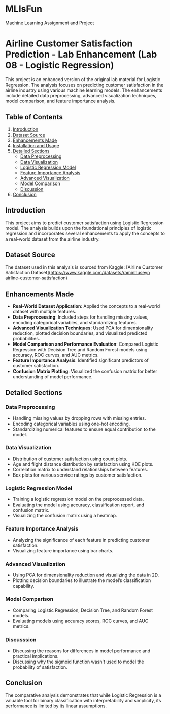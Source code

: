 # MLIsFun
Machine Learning Assignment and Project

# Airline Customer Satisfaction Prediction - Lab Enhancement (Lab 08 - Logistic Regression)

This project is an enhanced version of the original lab material for Logistic Regression. The analysis focuses on predicting customer satisfaction in the airline industry using various machine learning models. The enhancements include detailed data preprocessing, advanced visualization techniques, model comparison, and feature importance analysis.

## Table of Contents

1. [Introduction](#introduction)
2. [Dataset Source](#dataset-source)
3. [Enhancements Made](#enhancements-made)
4. [Installation and Usage](#installation-and-usage)
5. [Detailed Sections](#detailed-sections)
    - [Data Preprocessing](#data-preprocessing)
    - [Data Visualization](#data-visualization)
    - [Logistic Regression Model](#logistic-regression-model)
    - [Feature Importance Analysis](#feature-importance-analysis)
    - [Advanced Visualization](#advanced-visualization)
    - [Model Comparison](#model-comparison)
    - [Discussion](#discussion)
6. [Conclusion](#conclusion)

## Introduction

This project aims to predict customer satisfaction using Logistic Regression model. The analysis builds upon the foundational principles of logistic regression and incorporates several enhancements to apply the concepts to a real-world dataset from the airline industry.

## Dataset Source

The dataset used in this analysis is sourced from Kaggle:
[Airline Customer Satisfaction Dataset](https://www.kaggle.com/datasets/raminhuseyn airline-customer-satisfaction)

## Enhancements Made

- **Real-World Dataset Application**: Applied the concepts to a real-world dataset with multiple features.
- **Data Preprocessing**: Included steps for handling missing values, encoding categorical variables, and standardizing features.
- **Advanced Visualization Techniques**: Used PCA for dimensionality reduction, plotted decision boundaries, and visualized predicted probabilities.
- **Model Comparison and Performance Evaluation**: Compared Logistic Regression with Decision Tree and Random Forest models using accuracy, ROC curves, and AUC metrics.
- **Feature Importance Analysis**: Identified significant predictors of customer satisfaction.
- **Confusion Matrix Plotting**: Visualized the confusion matrix for better understanding of model performance.


## Detailed Sections

### Data Preprocessing

- Handling missing values by dropping rows with missing entries.
- Encoding categorical variables using one-hot encoding.
- Standardizing numerical features to ensure equal contribution to the model.

### Data Visualization

- Distribution of customer satisfaction using count plots.
- Age and flight distance distribution by satisfaction using KDE plots.
- Correlation matrix to understand relationships between features.
- Box plots for various service ratings by customer satisfaction.

### Logistic Regression Model

- Training a logistic regression model on the preprocessed data.
- Evaluating the model using accuracy, classification report, and confusion matrix.
- Visualizing the confusion matrix using a heatmap.

### Feature Importance Analysis

- Analyzing the significance of each feature in predicting customer satisfaction.
- Visualizing feature importance using bar charts.

### Advanced Visualization

- Using PCA for dimensionality reduction and visualizing the data in 2D.
- Plotting decision boundaries to illustrate the model’s classification capability.

### Model Comparison

- Comparing Logistic Regression, Decision Tree, and Random Forest models.
- Evaluating models using accuracy scores, ROC curves, and AUC metrics.

### Discusssion
- Discussing the reasons for differences in model performance and practical implications.
- Discussing why the sigmoid function wasn't used to model the probability of satisfaction.

## Conclusion

The comparative analysis demonstrates that while Logistic Regression is a valuable tool for binary classification with interpretability and simplicity, its performance is limited by its linear assumptions.